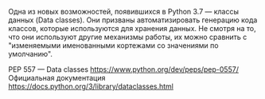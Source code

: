 Одна из новых возможностей, появившихся в Python 3.7 — классы данных (Data classes). Они призваны автоматизировать генерацию кода классов, которые используются для хранения данных. Не смотря на то, что они используют другие механизмы работы, их можно сравнить с "изменяемыми именованными кортежами со значениями по умолчанию".


PEP 557 — Data classes https://www.python.org/dev/peps/pep-0557/
Официальная документация https://docs.python.org/3/library/dataclasses.html
